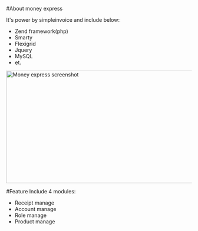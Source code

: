 #About money express
<p>It's power by simpleinvoice and include below:</p>

<ul>
	<li>Zend framework(php)</li>
	<li>Smarty</li>
	<li>Flexigrid</li>
	<li>Jquery</li>
	<li>MySQL</li>
	<li>et.</li>
</ul>

<img src="https://github.com/jesonyang001/moneyexpress/blob/master/images/money_exchange_system.jpg" alt="Money express screenshot" style="width:640px;height:306px">

#Feature
Include 4 modules:
<ul>
	<li>Receipt manage</li>
	<li>Account manage</li>
	<li>Role manage</li>
	<li>Product manage</li>
</ul>
